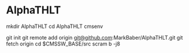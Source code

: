 AlphaTHLT
=========

  mkdir AlphaTHLT
  cd AlphaTHLT
  cmsenv
  
  git init
  git remote add origin git@github.com:MarkBaber/AlphaTHLT.git
  git fetch origin
  cd $CMSSW_BASE/src
  scram b -j8
